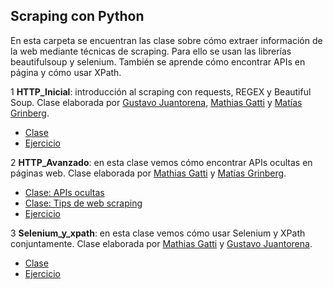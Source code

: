 ## Scraping con Python

En esta carpeta se encuentran las clase sobre cómo extraer información de la web mediante técnicas de scraping. Para ello se usan
las librerías beautifulsoup y selenium. También se aprende cómo encontrar APIs en página y cómo usar XPath.


1 **HTTP_Inicial**: introducción al scraping con requests, REGEX y Beautiful Soup. Clase elaborada por <a href="https://ar.linkedin.com/in/gustavo-juantorena" target="_blank">Gustavo Juantorena</a>, <a href="http://mathigatti.com/" target="_blank">Mathias Gatti</a> y <a href="https://ar.linkedin.com/in/matias-grinberg" target="_blank">Matías Grinberg</a>.

- <a href="https://colab.research.google.com/github/institutohumai/cursos-python/blob/master/Scraping/1_HTTP_Inicial/scraping_http_inicial.ipynb" target="_blank">Clase</a>
- <a href="https://colab.research.google.com/github/institutohumai/cursos-python/blob/master/Scraping/1_HTTP_Inicial/ejercicio/spinetta.ipynb" target="_blank">Ejercicio</a>

2 **HTTP_Avanzado**: en esta clase vemos cómo encontrar APIs ocultas en páginas web. Clase elaborada por <a href="http://mathigatti.com/" target="_blank">Mathias Gatti</a> y <a href="https://ar.linkedin.com/in/matias-grinberg" target="_blank">Matías Grinberg</a>.

- <a href="https://colab.research.google.com/github/institutohumai/cursos-python/blob/auto/Scraping/2_HTTP_Avanzado/scraping_http_avanzado.ipynb" target="_blank">Clase: APIs ocultas</a>
- <a href="https://colab.research.google.com/github/institutohumai/cursos-python/blob/auto/Scraping/2_HTTP_Avanzado/scraping_extra_tips.ipynb" target="_blank">Clase: Tips de web scraping</a>
- <a href="https://colab.research.google.com/github/institutohumai/cursos-python/blob/auto/Scraping/2_HTTP_Avanzado/ejercicio/apis-ocultas.ipynb" target="_blank">Ejercicio</a>

3 **Selenium_y_xpath**: en esta clase vemos cómo usar Selenium y XPath conjuntamente. Clase elaborada por <a href="http://mathigatti.com/" target="_blank">Mathias Gatti</a> y <a href="https://ar.linkedin.com/in/gustavo-juantorena" target="_blank">Gustavo Juantorena</a>.

- <a href="https://colab.research.google.com/github/institutohumai/cursos-python/blob/master/Scraping/3_Selenium_y_xpath/scraping_por_automatizacion.ipynb" target="_blank">Clase</a>
- <a href="https://colab.research.google.com/github/institutohumai/cursos-python/blob/master/Scraping/3_Selenium_y_xpath/scraping_por_automatizacion_solucion.ipynb" target="_blank">Ejercicio</a>
